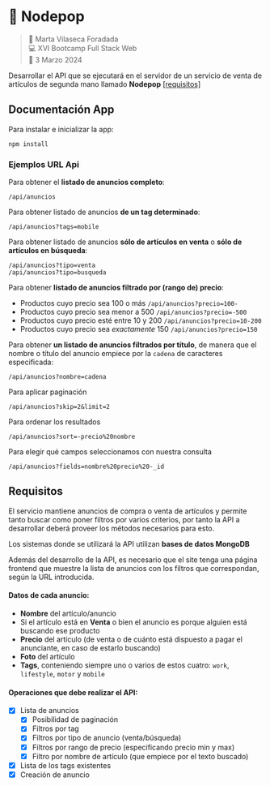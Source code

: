 # 🛒 Nodepop

> 👤 Marta Vilaseca Foradada  
> 💻 XVI Bootcamp Full Stack Web  
> 📅 3 Marzo 2024

Desarrollar el API que se ejecutará en el servidor de un servicio de venta de artículos de segunda mano llamado **Nodepop** [[requisitos]](#requisitos)

## Documentación App

Para instalar e inicializar la app:

```
npm install
```

### Ejemplos URL Api

Para obtener el **listado de anuncios completo**:

```
/api/anuncios
```

Para obtener listado de anuncios **de un tag determinado**:

```
/api/anuncios?tags=mobile
```

Para obtener listado de anuncios **sólo de artículos en venta** o **sólo de artículos en búsqueda**:

```
/api/anuncios?tipo=venta
/api/anuncios?tipo=busqueda
```

Para obtener **listado de anuncios filtrado por (rango de) precio**:

- Productos cuyo precio sea 100 o más `/api/anuncios?precio=100-`
- Productos cuyo precio sea menor a 500 `/api/anuncios?precio=-500`
- Productos cuyo precio esté entre 10 y 200 `/api/anuncios?precio=10-200`
- Productos cuyo precio sea _exactamente_ 150 `/api/anuncios?precio=150`

Para obtener **un listado de anuncios filtrados por título**, de manera que el nombre o título del anuncio empiece por la `cadena` de caracteres especificada:

```
/api/anuncios?nombre=cadena
```

Para aplicar paginación

```
/api/anuncios?skip=2&limit=2
```

Para ordenar los resultados

```
/api/anuncios?sort=-precio%20nombre
```

Para elegir qué campos seleccionamos con nuestra consulta

```
/api/anuncios?fields=nombre%20precio%20-_id
```

## Requisitos

El servicio mantiene anuncios de compra o venta de artículos y permite tanto buscar como poner filtros por varios criterios, por tanto la API a desarrollar deberá proveer los métodos necesarios para esto.

Los sistemas donde se utilizará la API utilizan **bases de datos MongoDB**

Además del desarrollo de la API, es necesario que el site tenga una página frontend que muestre la lista de anuncios con los filtros que correspondan, según la URL introducida.

#### Datos de cada anuncio:

- **Nombre** del artículo/anuncio
- Si el artículo está en **Venta** o bien el anuncio es porque alguien está buscando ese producto
- **Precio** del artículo (de venta o de cuánto está dispuesto a pagar el anunciante, en caso de estarlo buscando)
- **Foto** del artículo
- **Tags**, conteniendo siempre uno o varios de estos cuatro: `work`, `lifestyle`, `motor` y `mobile`

#### Operaciones que debe realizar el API:

- [x] Lista de anuncios
  - [x] Posibilidad de paginación
  - [x] Filtros por tag
  - [x] Filtros por tipo de anuncio (venta/búsqueda)
  - [x] Filtros por rango de precio (especificando precio min y max)
  - [x] Filtro por nombre de artículo (que empiece por el texto buscado)
- [x] Lista de los tags existentes
- [x] Creación de anuncio

